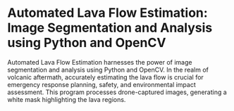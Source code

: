 # Automated Lava Flow Estimation: Image Segmentation and Analysis using Python and OpenCV
Automated Lava Flow Estimation harnesses the power of image segmentation and analysis using Python and OpenCV. In the realm of volcanic aftermath, accurately estimating the lava flow is crucial for emergency response planning, safety, and environmental impact assessment. This program processes drone-captured images, generating a white mask highlighting the lava regions.
